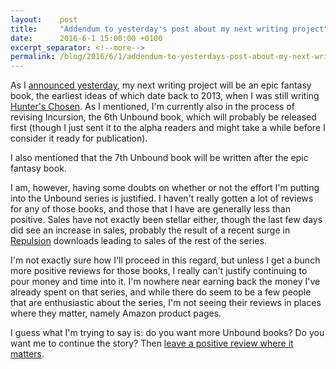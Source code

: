 ```yaml
---
layout:    post
title:     "Addendum to yesterday's post about my next writing project"
date:      2016-6-1 15:00:00 +0100
excerpt_separator: <!--more-->
permalink: /blog/2016/6/1/addendum-to-yesterdays-post-about-my-next-writing-project.html
---
```


As I [announced yesterday](/2016/5/31/a-decision-has-been-made.html), my next writing project will be an epic fantasy book, the earliest ideas of which date back to 2013, when I was still writing [Hunter's Chosen](/books/hunters-chosen.html). As I mentioned, I'm currently also in the process of revising Incursion, the 6th Unbound book, which will probably be released first (though I just sent it to the alpha readers and might take a while before I consider it ready for publication).

<!--more-->
I also mentioned that the 7th Unbound book will be written after the epic fantasy book.

I am, however, having some doubts on whether or not the effort I'm putting into the Unbound series is justified. I haven't really gotten a lot of reviews for any of those books, and those that I have are generally less than positive. Sales have not exactly been stellar either, though the last few days did see an increase in sales, probably the result of a recent surge in [Repulsion](/books/repulsion.html) downloads leading to sales of the rest of the series.

I'm not exactly sure how I'll proceed in this regard, but unless I get a bunch more positive reviews for those books, I really can't justify continuing to pour money and time into it. I'm nowhere near earning back the money I've already spent on that series, and while there do seem to be a few people that are enthusiastic about the series, I'm not seeing their reviews in places where they matter, namely Amazon product pages.

I guess what I'm trying to say is: do you want more Unbound books? Do you want me to continue the story? Then [leave a positive review where it matters](https://www.jeroensteenbeeke.nl/review-bounty/).